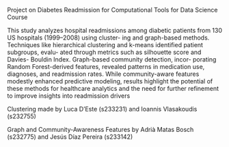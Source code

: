 Project on Diabetes Readmission for Computational Tools for Data Science Course

This study analyzes hospital readmissions among diabetic
patients from 130 US hospitals (1999–2008) using cluster-
ing and graph-based methods. Techniques like hierarchical
clustering and k-means identified patient subgroups, evalu-
ated through metrics such as silhouette score and Davies-
Bouldin Index. Graph-based community detection, incor-
porating Random Forest-derived features, revealed patterns
in medication use, diagnoses, and readmission rates. While
community-aware features modestly enhanced predictive
modeling, results highlight the potential of these methods for
healthcare analytics and the need for further refinement to
improve insights into readmission drivers

Clustering made by  Luca D’Este (s233231) and Ioannis Vlasakoudis (s232755)

Graph and Community-Awareness Features by Adrià Matas Bosch (s232775) and Jesús Díaz Pereira (s233142)

